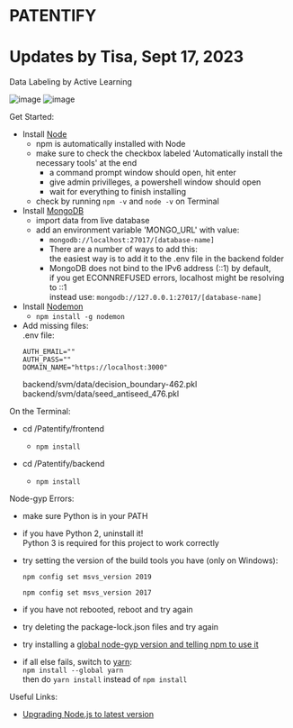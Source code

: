 # PATENTIFY
# Updates by Tisa, Sept 17, 2023
Data Labeling by Active Learning

![image](https://drive.google.com/uc?export=view&id=1CoShKjYYYLIZikTTeZymdjyz9HW5xe6b)
![image](https://drive.google.com/uc?export=view&id=13DXDrB4bs_eIvXqCSE97RPr6KGEnLOzB)

Get Started:
* Install [Node](https://nodejs.org/en/download/)
  * npm is automatically installed with Node
  * make sure to check the checkbox labeled 'Automatically install the necessary tools' at the end
    * a command prompt window should open, hit enter
    * give admin privilleges, a powershell window should open
    * wait for everything to finish installing
  * check by running ```npm -v``` and ```node -v``` on Terminal
* Install [MongoDB](https://docs.mongodb.com/manual/installation/)
  * import data from live database
  * add an environment variable 'MONGO_URL' with value: 
    * ```mongodb://localhost:27017/[database-name]```
    * There are a number of ways to add this: \
      the easiest way is to add it to the .env file in the backend folder
    * MongoDB does not bind to the IPv6 address (::1) by default, \
    if you get ECONNREFUSED errors, localhost might be resolving to ::1 \
    instead use:
    ```mongodb://127.0.0.1:27017/[database-name]```
* Install [Nodemon](https://www.npmjs.com/package/nodemon) 
   - ```npm install -g nodemon```
* Add missing files: \
   .env file: 
   ```
   AUTH_EMAIL=""
   AUTH_PASS=""
   DOMAIN_NAME="https://localhost:3000"
   ```
  backend/svm/data/decision_boundary-462.pkl \
  backend/svm/data/seed_antiseed_476.pkl
  
On the Terminal:
* cd /Patentify/frontend
  * ```npm install```

* cd /Patentify/backend
  * ```npm install```

Node-gyp Errors:
* make sure Python is in your PATH
* if you have Python 2, uninstall it! \
  Python 3 is required for this project to work correctly
* try setting the version of the build tools you have (only on Windows): 
  ```
  npm config set msvs_version 2019
  ```
  ```
  npm config set msvs_version 2017
  ```
* if you have not rebooted, reboot and try again

* try deleting the package-lock.json files and try again
* try installing a [global node-gyp version and telling npm to use it](https://github.com/nodejs/node-gyp/blob/master/docs/Updating-npm-bundled-node-gyp.md)
* if all else fails, switch to [yarn](https://classic.yarnpkg.com/lang/en/docs/install/): \
  ```npm install --global yarn``` \
  then do ```yarn install``` instead of ```npm install```
  
Useful Links:
* [Upgrading Node.js to latest version](https://stackoverflow.com/a/10076029)
